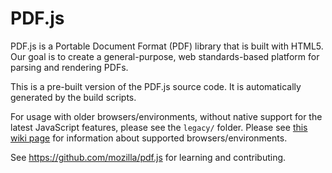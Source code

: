 # PDF.js

PDF.js is a Portable Document Format (PDF) library that is built with HTML5.
Our goal is to create a general-purpose, web standards-based platform for
parsing and rendering PDFs.

This is a pre-built version of the PDF.js source code. It is automatically
generated by the build scripts.

For usage with older browsers/environments, without native support for the
latest JavaScript features, please see the `legacy/` folder.
Please see [this wiki page](https://github.com/mozilla/pdf.js/wiki/Frequently-Asked-Questions#faq-support) for information about supported browsers/environments.

See https://github.com/mozilla/pdf.js for learning and contributing.
